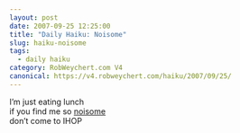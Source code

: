 ```yaml
---
layout: post
date: 2007-09-25 12:25:00
title: "Daily Haiku: Noisome"
slug: haiku-noisome
tags:
  - daily haiku
category: RobWeychert.com V4
canonical: https://v4.robweychert.com/haiku/2007/09/25/
---
```


I’m just eating lunch  
if you find me so [noisome](http://dictionary.reference.com/wordoftheday/archive/2007/09/25.html)  
don’t come to IHOP
